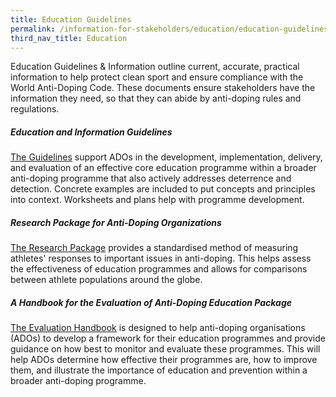 ```yaml
---
title: Education Guidelines
permalink: /information-for-stakeholders/education/education-guidelines
third_nav_title: Education
---
```

Education Guidelines & Information outline current, accurate, practical information to help protect clean sport and ensure compliance with the World Anti-Doping Code. These documents ensure stakeholders have the information they need, so that they can abide by anti-doping rules and regulations.

##### Education and Information Guidelines
[The Guidelines](/information-for-stakeholders/educationguideline.pdf) support ADOs in the development, implementation, delivery, and evaluation of an effective core education programme within a broader anti-doping programme that also actively addresses deterrence and detection. Concrete examples are included to put concepts and principles into context. Worksheets and plans help with programme development.

##### Research Package for Anti-Doping Organizations
[The Research Package](https://www.wada-ama.org/sites/default/files/resources/files/wada_social_science_research_package_ado.pdf) provides a standardised method of measuring athletes' responses to important issues in anti-doping. This helps assess the effectiveness of education programmes and allows for comparisons between athlete populations around the globe.

##### A Handbook for the Evaluation of Anti-Doping Education Package
[The Evaluation Handbook](https://www.wada-ama.org/sites/default/files/resources/files/houlihan_final_report.pdf) is designed to help anti-doping organisations (ADOs) to develop a framework for their education programmes and provide guidance on how best to monitor and evaluate these programmes. This will help ADOs determine how effective their programmes are, how to improve them, and illustrate the importance of education and prevention within a broader anti-doping programme.
